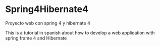 Spring4Hibernate4
=================

Proyecto web con spring 4 y hibernate 4

This is a tutorial in spanish about how to develop a web application with spring frame 4 and Hibernate
